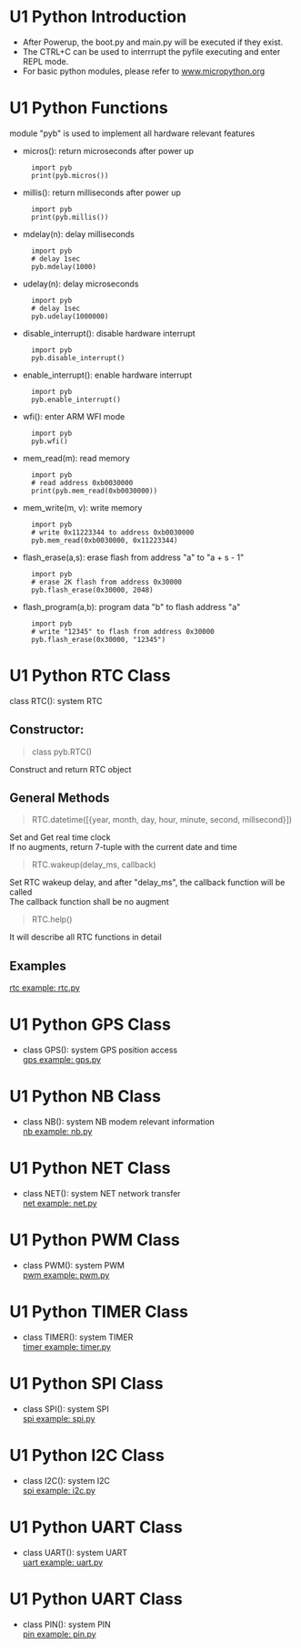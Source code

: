 # U1 Python Introduction
- After Powerup, the boot.py and main.py will be executed if they exist.<br>
- The CTRL+C can be used to interrrupt the pyfile executing and enter REPL mode. <br>
- For basic python modules, please refer to www.micropython.org <br>

# U1 Python Functions
module "pyb" is used to implement all hardware relevant features <br>
- micros():     return microseconds after power up<br>

        import pyb
        print(pyb.micros())
    
- millis():     return milliseconds after power up<br>

        import pyb
        print(pyb.millis())
        
- mdelay(n):     delay milliseconds<br>

        import pyb
        # delay 1sec
        pyb.mdelay(1000) 
        
- udelay(n):     delay microseconds<br>

        import pyb
        # delay 1sec
        pyb.udelay(1000000)
        
- disable_interrupt():     disable hardware interrupt<br>

        import pyb
        pyb.disable_interrupt()
        
- enable_interrupt():     enable hardware interrupt<br>

        import pyb
        pyb.enable_interrupt()
        
- wfi():     enter ARM WFI mode<br>

        import pyb
        pyb.wfi()
        
- mem_read(m):     read memory<br>

        import pyb
        # read address 0xb0030000
        print(pyb.mem_read(0xb0030000))
        
- mem_write(m, v):     write memory<br>

        import pyb
        # write 0x11223344 to address 0xb0030000
        pyb.mem_read(0xb0030000, 0x11223344)
        
- flash_erase(a,s):     erase flash from address "a" to "a + s - 1"<br>

        import pyb
        # erase 2K flash from address 0x30000
        pyb.flash_erase(0x30000, 2048)
        
- flash_program(a,b):     program data "b" to flash address "a"<br>

        import pyb
        # write "12345" to flash from address 0x30000
        pyb.flash_erase(0x30000, "12345")
        
# U1 Python RTC Class<br>
class RTC():     system RTC<br>
## Constructor:
> class pyb.RTC()<br>

Construct and return RTC object
## General Methods
> RTC.datetime(\[{year, month, day, hour, minute, second, millsecond}\])<br>

Set and Get real time clock<br>
If no augments, return 7-tuple with the current date and time<br>

> RTC.wakeup(delay_ms, callback)<br>

Set RTC wakeup delay, and after "delay_ms", the callback function will be called<br>
The callback function shall be no augment<br>

> RTC.help()<br>

It will describe all RTC functions in detail<br>

## Examples
[rtc example: rtc.py](./rtc.py) <br>

# U1 Python GPS Class<br>
- class GPS():     system GPS position access<br>
    [gps example: gps.py](./gps.py) <br>
# U1 Python NB Class<br>
- class NB():     system NB modem relevant information<br>
    [nb example: nb.py](./nb.py) <br>
# U1 Python NET Class<br>
- class NET():     system NET network transfer <br>
    [net example: net.py](./net.py) <br>
# U1 Python PWM Class<br>
- class PWM():     system PWM <br>
    [pwm example: pwm.py](./pwm.py) <br>
# U1 Python TIMER Class<br>
- class TIMER():     system TIMER<br>
    [timer example: timer.py](./timer.py) <br>
# U1 Python SPI Class<br>
- class SPI():     system SPI<br>
    [spi example: spi.py](./spi.py) <br>
# U1 Python I2C Class<br>
- class I2C():    system I2C<br>
    [spi example: i2c.py](./i2c.py) <br>
# U1 Python UART Class<br>
- class UART():     system UART<br>
    [uart example: uart.py](./uart.py) <br>
# U1 Python UART Class<br>
- class PIN():     system PIN<br>
    [pin example: pin.py](./pin.py) <br>

